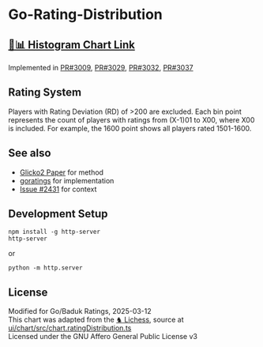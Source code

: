 # Go-Rating-Distribution
## [**🔗📊 Histogram Chart Link**](https://viczommers.github.io/Go-Rating-Distribution/)
Implemented in [PR#3009](https://github.com/online-go/online-go.com/pull/), [PR#3029](https://github.com/online-go/online-go.com/pull/3029), [PR#3032](https://github.com/online-go/online-go.com/pull/3032), [PR#3037](https://github.com/online-go/online-go.com/pull/3037) 
## Rating System
Players with Rating Deviation (RD) of >200 are excluded.
Each bin point represents the count of players with ratings from (X-1)01 to X00, where X00 is included. For example, the 1600 point shows all players rated 1501-1600.<br>

## See also
- [Glicko2 Paper](http://www.glicko.net/glicko/glicko2.pdf) for method
- [goratings](https://github.com/online-go/goratings) for implementation
- [Issue #2431](https://github.com/online-go/online-go.com/issues/2431) for context

## Development Setup
```
npm install -g http-server
http-server
```
or
```
python -m http.server
```
## License
Modified for Go/Baduk Ratings, 2025-03-12<br>
This chart was adapted from the [♞ Lichess](https://github.com/lichess-org/lila), source at [ui/chart/src/chart.ratingDistribution.ts](https://github.com/lichess-org/lila/blob/master/ui/chart/src/chart.ratingDistribution.ts)<br>
Licensed under the GNU Affero General Public License v3
